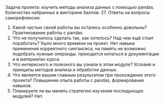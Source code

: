 Задача проекта: изучить методы анализа данных с помощью pandas.
Количество набранных в викторине баллов: 27.
Ответы на вопросы саморефлексии:

1. Какой частью своей работы вы остались особенно довольны?
Практикование работы с pandas.
2. Что не получилось сделать так, как хотелось? Над чем ещё стоит поработать?
Ушло много времени на проект. Нет навыка применения корректного синтаксиса, на память не возможно подобрать нужные операнды. приходится копаться в документации и в материалах курса.
3. Что интересного и полезного вы узнали в этом модуле?
Условия и принципы методов анализа и обработки данных.
4. Что является вашим главным результатом при прохождении этого проекта?
Повышение опыта работы с pandas, формирование навыков.
5. Планируете ли вы менять стратегию изучения последующих модулей?
Нет.

